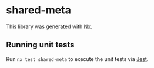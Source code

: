 # shared-meta

This library was generated with [Nx](https://nx.dev).

## Running unit tests

Run `nx test shared-meta` to execute the unit tests via [Jest](https://jestjs.io).
